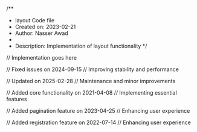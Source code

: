 /**
 * layout Code file
 * Created on: 2023-02-21
 * Author: Nasser Awad
 *
 * Description: Implementation of layout functionality
 */
 
// Implementation goes here


// Fixed issues on 2024-09-15
// Improving stability and performance

// Updated on 2025-02-28
// Maintenance and minor improvements

// Added core functionality on 2021-04-08
// Implementing essential features

// Added pagination feature on 2023-04-25
// Enhancing user experience

// Added registration feature on 2022-07-14
// Enhancing user experience
